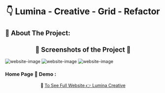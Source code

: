 <h1 align="center"> 👇 Lumina - Creative - Grid - Refactor </h1>

<h2>📄 About The Project:</h2>
<h2 align="center">📸 Screenshots of the Project 📸</h2>
<img src="https://i.imgur.com/SvP8c9t.png" alt="website-image">
<img src="https://i.imgur.com/ydRFEne.png" alt="website-image">
<img src="https://i.imgur.com/mpDCdJ9.png" alt="website-image">

<h3> Home Page 🏡 Demo :</h3>
<div align="center">🎁 <a href="">To See Full Website 👉 Lumina Creative </a></div>
